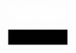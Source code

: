 <p align="center">
  <a href="https://nexusgit.info">
    <img src="./NexusGit.gif" title="<3">
  </a>
</p>
<p align="center">
  <a href="https://distrack-website.vercel.app">
    <img src="./DisTrack.gif" title="<3">
  </a>
</p>
